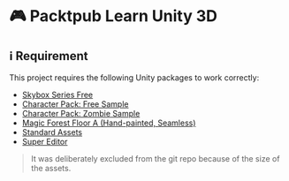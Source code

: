 # :video_game: Packtpub Learn Unity 3D

## :information_source: Requirement

This project requires the following Unity packages to work correctly:

- [Skybox Series Free](https://assetstore.unity.com/packages/2d/textures-materials/sky/skybox-series-free-103633)
- [Character Pack: Free Sample](https://assetstore.unity.com/packages/3d/characters/humanoids/character-pack-free-sample-79870)
- [Character Pack: Zombie Sample](https://assetstore.unity.com/packages/3d/characters/humanoids/fantasy/character-pack-zombie-sample-131604)
- [Magic Forest Floor A (Hand-painted, Seamless)](https://assetstore.unity.com/packages/2d/textures-materials/nature/magic-forest-floor-a-hand-painted-seamless-237628)
- [Standard Assets](https://assetstore.unity.com/packages/essentials/asset-packs/standard-assets-2018-4-check-out-starter-assets-first-person-thi-32351)
- [Super Editor](https://assetstore.unity.com/packages/tools/utilities/super-editor-190349)

> It was deliberately excluded from the git repo because of the size of the assets.
